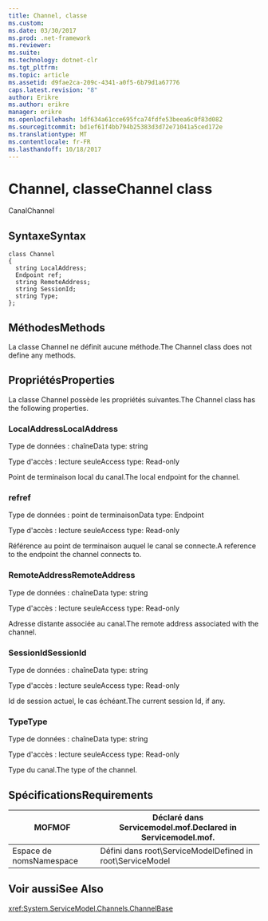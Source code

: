```yaml
---
title: Channel, classe
ms.custom: 
ms.date: 03/30/2017
ms.prod: .net-framework
ms.reviewer: 
ms.suite: 
ms.technology: dotnet-clr
ms.tgt_pltfrm: 
ms.topic: article
ms.assetid: d9fae2ca-209c-4341-a0f5-6b79d1a67776
caps.latest.revision: "8"
author: Erikre
ms.author: erikre
manager: erikre
ms.openlocfilehash: 1df634a61cce695fca74fdfe53beea6c0f83d082
ms.sourcegitcommit: bd1ef61f4bb794b25383d3d72e71041a5ced172e
ms.translationtype: MT
ms.contentlocale: fr-FR
ms.lasthandoff: 10/18/2017
---
```

# <a name="channel-class"></a><span data-ttu-id="e359f-102">Channel, classe</span><span class="sxs-lookup"><span data-stu-id="e359f-102">Channel class</span></span>
<span data-ttu-id="e359f-103">Canal</span><span class="sxs-lookup"><span data-stu-id="e359f-103">Channel</span></span>  
  
## <a name="syntax"></a><span data-ttu-id="e359f-104">Syntaxe</span><span class="sxs-lookup"><span data-stu-id="e359f-104">Syntax</span></span>  
  
```  
class Channel  
{  
  string LocalAddress;  
  Endpoint ref;  
  string RemoteAddress;  
  string SessionId;  
  string Type;  
};  
```  
  
## <a name="methods"></a><span data-ttu-id="e359f-105">Méthodes</span><span class="sxs-lookup"><span data-stu-id="e359f-105">Methods</span></span>  
 <span data-ttu-id="e359f-106">La classe Channel ne définit aucune méthode.</span><span class="sxs-lookup"><span data-stu-id="e359f-106">The Channel class does not define any methods.</span></span>  
  
## <a name="properties"></a><span data-ttu-id="e359f-107">Propriétés</span><span class="sxs-lookup"><span data-stu-id="e359f-107">Properties</span></span>  
 <span data-ttu-id="e359f-108">La classe Channel possède les propriétés suivantes.</span><span class="sxs-lookup"><span data-stu-id="e359f-108">The Channel class has the following properties.</span></span>  
  
### <a name="localaddress"></a><span data-ttu-id="e359f-109">LocalAddress</span><span class="sxs-lookup"><span data-stu-id="e359f-109">LocalAddress</span></span>  
 <span data-ttu-id="e359f-110">Type de données : chaîne</span><span class="sxs-lookup"><span data-stu-id="e359f-110">Data type: string</span></span>  
  
 <span data-ttu-id="e359f-111">Type d'accès : lecture seule</span><span class="sxs-lookup"><span data-stu-id="e359f-111">Access type: Read-only</span></span>  
  
 <span data-ttu-id="e359f-112">Point de terminaison local du canal.</span><span class="sxs-lookup"><span data-stu-id="e359f-112">The local endpoint for the channel.</span></span>  
  
### <a name="ref"></a><span data-ttu-id="e359f-113">ref</span><span class="sxs-lookup"><span data-stu-id="e359f-113">ref</span></span>  
 <span data-ttu-id="e359f-114">Type de données : point de terminaison</span><span class="sxs-lookup"><span data-stu-id="e359f-114">Data type: Endpoint</span></span>  
  
 <span data-ttu-id="e359f-115">Type d'accès : lecture seule</span><span class="sxs-lookup"><span data-stu-id="e359f-115">Access type: Read-only</span></span>  
  
 <span data-ttu-id="e359f-116">Référence au point de terminaison auquel le canal se connecte.</span><span class="sxs-lookup"><span data-stu-id="e359f-116">A reference to the endpoint the channel connects to.</span></span>  
  
### <a name="remoteaddress"></a><span data-ttu-id="e359f-117">RemoteAddress</span><span class="sxs-lookup"><span data-stu-id="e359f-117">RemoteAddress</span></span>  
 <span data-ttu-id="e359f-118">Type de données : chaîne</span><span class="sxs-lookup"><span data-stu-id="e359f-118">Data type: string</span></span>  
  
 <span data-ttu-id="e359f-119">Type d'accès : lecture seule</span><span class="sxs-lookup"><span data-stu-id="e359f-119">Access type: Read-only</span></span>  
  
 <span data-ttu-id="e359f-120">Adresse distante associée au canal.</span><span class="sxs-lookup"><span data-stu-id="e359f-120">The remote address associated with the channel.</span></span>  
  
### <a name="sessionid"></a><span data-ttu-id="e359f-121">SessionId</span><span class="sxs-lookup"><span data-stu-id="e359f-121">SessionId</span></span>  
 <span data-ttu-id="e359f-122">Type de données : chaîne</span><span class="sxs-lookup"><span data-stu-id="e359f-122">Data type: string</span></span>  
  
 <span data-ttu-id="e359f-123">Type d'accès : lecture seule</span><span class="sxs-lookup"><span data-stu-id="e359f-123">Access type: Read-only</span></span>  
  
 <span data-ttu-id="e359f-124">Id de session actuel, le cas échéant.</span><span class="sxs-lookup"><span data-stu-id="e359f-124">The current session Id, if any.</span></span>  
  
### <a name="type"></a><span data-ttu-id="e359f-125">Type</span><span class="sxs-lookup"><span data-stu-id="e359f-125">Type</span></span>  
 <span data-ttu-id="e359f-126">Type de données : chaîne</span><span class="sxs-lookup"><span data-stu-id="e359f-126">Data type: string</span></span>  
  
 <span data-ttu-id="e359f-127">Type d'accès : lecture seule</span><span class="sxs-lookup"><span data-stu-id="e359f-127">Access type: Read-only</span></span>  
  
 <span data-ttu-id="e359f-128">Type du canal.</span><span class="sxs-lookup"><span data-stu-id="e359f-128">The type of the channel.</span></span>  
  
## <a name="requirements"></a><span data-ttu-id="e359f-129">Spécifications</span><span class="sxs-lookup"><span data-stu-id="e359f-129">Requirements</span></span>  
  
|<span data-ttu-id="e359f-130">MOF</span><span class="sxs-lookup"><span data-stu-id="e359f-130">MOF</span></span>|<span data-ttu-id="e359f-131">Déclaré dans Servicemodel.mof.</span><span class="sxs-lookup"><span data-stu-id="e359f-131">Declared in Servicemodel.mof.</span></span>|  
|---------|-----------------------------------|  
|<span data-ttu-id="e359f-132">Espace de noms</span><span class="sxs-lookup"><span data-stu-id="e359f-132">Namespace</span></span>|<span data-ttu-id="e359f-133">Défini dans root\ServiceModel</span><span class="sxs-lookup"><span data-stu-id="e359f-133">Defined in root\ServiceModel</span></span>|  
  
## <a name="see-also"></a><span data-ttu-id="e359f-134">Voir aussi</span><span class="sxs-lookup"><span data-stu-id="e359f-134">See Also</span></span>  
 <xref:System.ServiceModel.Channels.ChannelBase>
